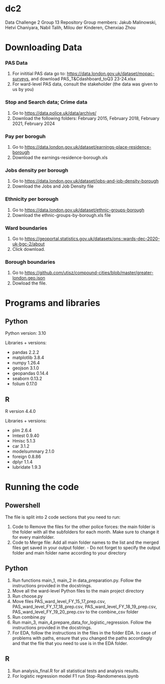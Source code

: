 # dc2
Data Challenge 2 Group 13 Repository
Group members: Jakub Malinowski, Hetvi Chaniyara, Nabil Talih, Milou der Kinderen, Chenxiao Zhou

# Downloading Data

### PAS Data
1. For inititial PAS data go to: https://data.london.gov.uk/dataset/mopac-surveys, and download PAS_T&Cdashboard_toQ3 23-24.xlsx
2. For ward-level PAS data, consult the stakeholder (the data was given to us by you)

### Stop and Search data; Crime data
1. Go to https://data.police.uk/data/archive/
2. Download the following folders: February 2015, February 2018, February 2021, February 2024

### Pay per boroguh
1. Go to https://data.london.gov.uk/dataset/earnings-place-residence-borough
2. Download the earnings-residence-borough.xls 

### Jobs density per borough
1. Go to https://data.london.gov.uk/dataset/jobs-and-job-density-borough
2. Download the Jobs and Job Density file

### Ethnicity per borough
1. Go to https://data.london.gov.uk/dataset/ethnic-groups-borough
2. Download the ethnic-groups-by-borough.xls file

### Ward boundaries
1. Go to https://geoportal.statistics.gov.uk/datasets/ons::wards-dec-2020-uk-bgc-2/about
2. Click download.

### Borough boundaries
1. Go to https://github.com/utisz/compound-cities/blob/master/greater-london.geo.json
2. Dowload the file.

# Programs and libraries

## Python
Python version: 3.10

Libraries + versions:
- pandas               2.2.2
- matplotlib           3.8.4
- numpy                1.26.4
- geojson              3.1.0
- geopandas            0.14.4
- seaborn              0.13.2
- folium               0.17.0
## R
R version 4.4.0

Libraries + versions:
- plm 2.6.4
- lmtest 0.9.40      
- Hmisc 5.1.3       
- car 3.1.2              
- modelsummary 2.1.0 
- foreign 0.8.86    
- dplyr 1.1.4        
- lubridate 1.9.3


# Running the code

## Powershell
The file is split into 2 code sections that you need to run:
1. Code to Remove the files for the other police forces: the main folder is the folder with all the subfolders for each month. Make sure to change it for every mainfolder.
2. Code to Merge file: Add all main folder names to the list and the merged files get saved in your output folder.
        - Do not forget to specify the output folder and main folder name according to your directory

## Python
1. Run functions main_1, main_2 in data_preparation.py. Follow the instructions provided in the docstrings.
2. Move all the ward-level Python files to the main project directory
3. Run choose.py
4. Move files PAS_ward_level_FY_15_17_prep.csv, PAS_ward_level_FY_17_18_prep.csv, PAS_ward_level_FY_18_19_prep.csv, PAS_ward_level_FY_19_20_prep.csv to the combine_csv folder
5. Run combine.py 
6. Run main_3, main_4,prepare_data_for_logistic_regression. Follow the instructions provided in the docstrings.
7. For EDA, follow the instructions in the files in the folder EDA. In case of problems with paths, ensure that you changed the paths accordingly and that the file that you need to use is in the EDA folder.



## R
1. Run analysis_final.R for all statistical tests and analysis results.
2. For logistic regression model F1 run Stop-Randomeness.ipynb
